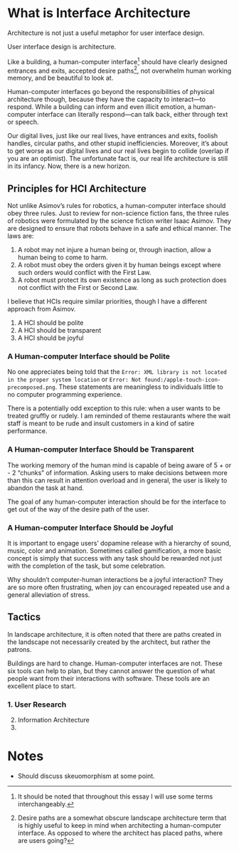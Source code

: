 # What is Interface Architecture

Architecture is not just a useful metaphor for user interface design.

User interface design is architecture.

Like a building, a human-computer interface[^1] should have clearly designed entrances and exits, accepted desire paths[^2], not overwhelm human working memory, and be beautiful to look at.

Human-computer interfaces go beyond the responsibilities of physical architecture though, because they have the capacity to interact—to respond. While a building can inform and even illicit emotion, a human-computer interface can literally respond—can talk back, either through text or speech.

Our digital lives, just like our real lives, have entrances and exits, foolish handles, circular paths, and other stupid inefficiencies. Moreover, it’s about to get worse as our digital lives and our real lives begin to collide (overlap if you are an optimist). The unfortunate fact is, our real life architecture is still in its infancy. Now, there is a new horizon.

## Principles for HCI Architecture

Not unlike Asimov’s rules for robotics, a human-computer interface should obey three rules. Just to review for non-science fiction fans, the three rules of robotics were formulated by the science fiction writer Isaac Asimov. They are designed to ensure that robots behave in a safe and ethical manner. The laws are:

1. A robot may not injure a human being or, through inaction, allow a human being to come to harm.
2. A robot must obey the orders given it by human beings except where such orders would conflict with the First Law.
3. A robot must protect its own existence as long as such protection does not conflict with the First or Second Law.

I believe that HCIs require similar priorities, though I have a different approach from Asimov.

1. A HCI should be polite
2. A HCI should be transparent
3. A HCI should be joyful

### A Human-computer Interface should be Polite

No one appreciates being told that the `Error: XML library is not located in the proper system location` or `Error: Not found:/apple-touch-icon-precomposed.png`. These statements are meaningless to individuals little to no computer programming experience.

There is a potentially odd exception to this rule: when a user wants to be treated gruffly or rudely. I am reminded of theme restaurants where the wait staff is meant to be rude and insult customers in a kind of satire performance.

### A Human-computer Interface Should be Transparent

The working memory of the human mind is capable of being aware of 5 + or - 2 “chunks” of information. Asking users to make decisions between more than this can result in attention overload and in general, the user is likely to  abandon the task at hand.

The goal of any human-computer interaction should be for the interface to get out of the way of the desire path of the user.

### A Human-computer Interface Should be Joyful

It is important to engage users’ dopamine release with a hierarchy of sound, music, color and animation. Sometimes called gamification, a more basic concept is simply that success with any task should be rewarded not just with the completion of the task, but some celebration.

Why shouldn’t computer-human interactions be a joyful interaction? They are so more often frustrating, when joy can encouraged repeated use and a general alleviation of stress.

## Tactics

In landscape architecture, it is often noted that there are paths created in the landscape not necessarily created by the architect, but rather the patrons. 

Buildings are hard to change. Human-computer interfaces are not. These six tools can help to plan, but they cannot answer the question of what people want from their interactions with software. These tools are an excellent place to start.

### 1. User Research
2. Information Architecture
3. 

# Notes
+ Should discuss skeuomorphism at some point.


[^1]: It should be noted that throughout this essay I will use some terms interchangeably.

[^2]: Desire paths are a somewhat obscure landscape architecture term that is highly useful to keep in mind when architecting a human-computer interface. As opposed to where the architect has placed paths, where are users going?